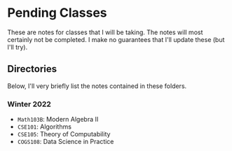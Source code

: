 # Pending Classes
These are notes for classes that I will be taking. The notes will most certainly not be completed. I make no guarantees that I'll update these (but I'll try). 

## Directories
Below, I'll very briefly list the notes contained in these folders.

### Winter 2022
- `Math103B`: Modern Algebra II
- `CSE101`: Algorithms
- `CSE105`: Theory of Computability
- `COGS108`: Data Science in Practice